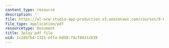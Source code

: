 ```yaml
---
content_type: resource
description: ''
file: https://ol-ocw-studio-app-production.s3.amazonaws.com/courses/8-04-quantum-physics-i-spring-2013/1c24bfb41321effa6d5874cf8431cb39_SZlnoxak4xM.pdf
file_type: application/pdf
resourcetype: Document
title: 3play pdf file
uid: 1c24bfb4-1321-effa-6d58-74cf8431cb39
---
```

